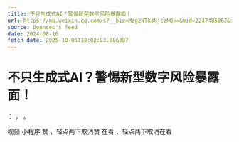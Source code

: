 ```yaml
---
title: 不只生成式AI？警惕新型数字风险暴露面！
url: https://mp.weixin.qq.com/s?__biz=Mzg2NTk3NjczNQ==&mid=2247485062&idx=1&sn=f8e593c8b6f12ea2d01ab5c8a4240bcb
source: Doonsec's feed
date: 2024-08-16
fetch_date: 2025-10-06T18:02:03.086387
---
```


# 不只生成式AI？警惕新型数字风险暴露面！

：
，
。

视频
小程序
赞
，轻点两下取消赞
在看
，轻点两下取消在看